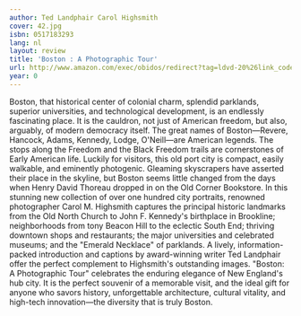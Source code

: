 ```yaml
---
author: Ted Landphair Carol Highsmith
cover: 42.jpg
isbn: 0517183293
lang: nl
layout: review
title: 'Boston : A Photographic Tour'
url: http://www.amazon.com/exec/obidos/redirect?tag=ldvd-20%26link_code=xm2%26camp=2025%26creative=165953%26path=http://www.amazon.com/gp/redirect.html%253fASIN=0517183293%2526tag=ldvd-20%2526lcode=xm2%2526cID=2025%2526ccmID=165953%2526location=/o/ASIN/0517183293%25253FSubscriptionId=0VJDVJ14KM0P0VXDCQ82
year: 0
---
```

Boston, that historical center of colonial charm, splendid parklands, superior universities, and technological development, is an endlessly fascinating place.  It is the cauldron, not just of American freedom, but also, arguably, of modern democracy itself.  The great names of Boston—Revere, Hancock, Adams, Kennedy, Lodge, O'Neill—are American legends. The stops along the Freedom and the Black Freedom trails are cornerstones of Early American life.  Luckily for visitors, this old port city is compact, easily walkable, and eminently photogenic. 
Gleaming skyscrapers have asserted their place in the skyline, but Boston seems little changed from the days when Henry David Thoreau dropped in on the Old Corner Bookstore.  In this stunning new collection of over one hundred city portraits, renowned photographer Carol M. Highsmith captures the principal historic landmarks from the Old North Church to John F. Kennedy's birthplace in Brookline; neighborhoods from tony Beacon Hill to the eclectic South End; thriving downtown shops and restaurants; the major universities and celebrated museums; and the "Emerald Necklace" of parklands.  A lively, information-packed introduction and captions by award-winning writer Ted Landphair offer the perfect complement to Highsmith's outstanding images.
"Boston: A Photographic Tour" celebrates the enduring elegance of New England's hub city.  It is the perfect souvenir of a memorable visit, and the ideal gift for anyone who savors history, unforgettable architecture, cultural vitality, and high-tech innovation—the diversity that is truly Boston.
